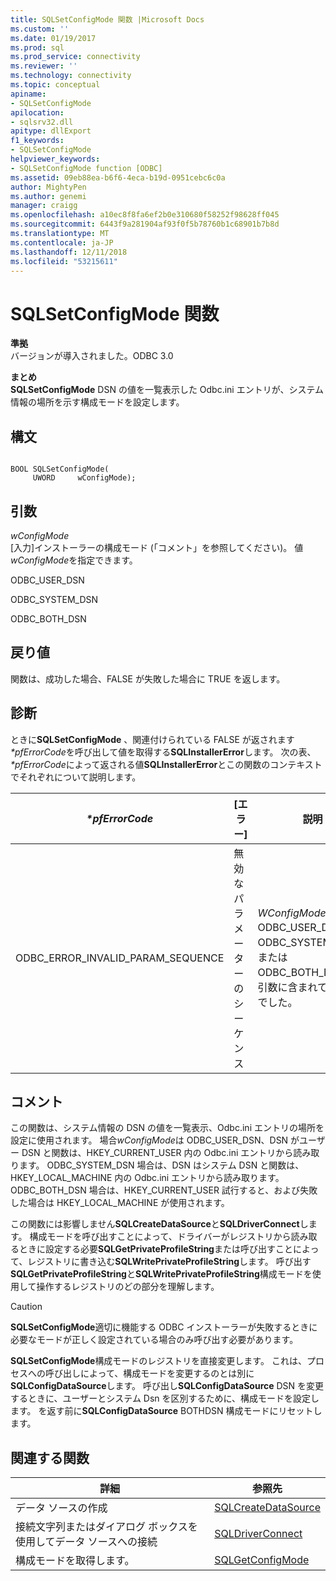 ```yaml
---
title: SQLSetConfigMode 関数 |Microsoft Docs
ms.custom: ''
ms.date: 01/19/2017
ms.prod: sql
ms.prod_service: connectivity
ms.reviewer: ''
ms.technology: connectivity
ms.topic: conceptual
apiname:
- SQLSetConfigMode
apilocation:
- sqlsrv32.dll
apitype: dllExport
f1_keywords:
- SQLSetConfigMode
helpviewer_keywords:
- SQLSetConfigMode function [ODBC]
ms.assetid: 09eb88ea-b6f6-4eca-b19d-0951cebc6c0a
author: MightyPen
ms.author: genemi
manager: craigg
ms.openlocfilehash: a10ec8f8fa6ef2b0e310680f58252f98628ff045
ms.sourcegitcommit: 6443f9a281904af93f0f5b78760b1c68901b7b8d
ms.translationtype: MT
ms.contentlocale: ja-JP
ms.lasthandoff: 12/11/2018
ms.locfileid: "53215611"
---
```

# <a name="sqlsetconfigmode-function"></a>SQLSetConfigMode 関数
**準拠**  
 バージョンが導入されました。ODBC 3.0  
  
 **まとめ**  
 **SQLSetConfigMode** DSN の値を一覧表示した Odbc.ini エントリが、システム情報の場所を示す構成モードを設定します。  
  
## <a name="syntax"></a>構文  
  
```  
  
BOOL SQLSetConfigMode(  
     UWORD     wConfigMode);  
```  
  
## <a name="arguments"></a>引数  
 *wConfigMode*  
 [入力]インストーラーの構成モード (「コメント」を参照してください)。 値*wConfigMode*を指定できます。  
  
 ODBC_USER_DSN  
  
 ODBC_SYSTEM_DSN  
  
 ODBC_BOTH_DSN  
  
## <a name="returns"></a>戻り値  
 関数は、成功した場合、FALSE が失敗した場合に TRUE を返します。  
  
## <a name="diagnostics"></a>診断  
 ときに**SQLSetConfigMode** 、関連付けられている FALSE が返されます *\*pfErrorCode*を呼び出して値を取得する**SQLInstallerError**します。 次の表、  *\*pfErrorCode*によって返される値**SQLInstallerError**とこの関数のコンテキストでそれぞれについて説明します。  
  
|*\*pfErrorCode*|[エラー]|説明|  
|---------------------|-----------|-----------------|  
|ODBC_ERROR_INVALID_PARAM_SEQUENCE|無効なパラメーターのシーケンス|*WConfigMode* ODBC_USER_DSN、ODBC_SYSTEM_DSN、または ODBC_BOTH_DSN が、引数に含まれていませんでした。|  
  
## <a name="comments"></a>コメント  
 この関数は、システム情報の DSN の値を一覧表示、Odbc.ini エントリの場所を設定に使用されます。 場合*wConfigMode*は ODBC_USER_DSN、DSN がユーザー DSN と関数は、HKEY_CURRENT_USER 内の Odbc.ini エントリから読み取ります。 ODBC_SYSTEM_DSN 場合は、DSN はシステム DSN と関数は、HKEY_LOCAL_MACHINE 内の Odbc.ini エントリから読み取ります。 ODBC_BOTH_DSN 場合は、HKEY_CURRENT_USER 試行すると、および失敗した場合は HKEY_LOCAL_MACHINE が使用されます。  
  
 この関数には影響しません**SQLCreateDataSource**と**SQLDriverConnect**します。 構成モードを呼び出すことによって、ドライバーがレジストリから読み取るときに設定する必要**SQLGetPrivateProfileString**または呼び出すことによって、レジストリに書き込む**SQLWritePrivateProfileString**します。 呼び出す**SQLGetPrivateProfileString**と**SQLWritePrivateProfileString**構成モードを使用して操作するレジストリのどの部分を理解します。  
  
> [!CAUTION]  
>  **SQLSetConfigMode**適切に機能する ODBC インストーラーが失敗するときに必要なモードが正しく設定されている場合のみ呼び出す必要があります。  
  
 **SQLSetConfigMode**構成モードのレジストリを直接変更します。 これは、プロセスへの呼び出しによって、構成モードを変更するのとは別に**SQLConfigDataSource**します。 呼び出し**SQLConfigDataSource** DSN を変更するときに、ユーザーとシステム Dsn を区別するために、構成モードを設定します。 を返す前に**SQLConfigDataSource** BOTHDSN 構成モードにリセットします。  
  
## <a name="related-functions"></a>関連する関数  
  
|詳細|参照先|  
|---------------------------|---------|  
|データ ソースの作成|[SQLCreateDataSource](../../../odbc/reference/syntax/sqlcreatedatasource-function.md)|  
|接続文字列またはダイアログ ボックスを使用してデータ ソースへの接続|[SQLDriverConnect](../../../odbc/reference/syntax/sqldriverconnect-function.md)|  
|構成モードを取得します。|[SQLGetConfigMode](../../../odbc/reference/syntax/sqlgetconfigmode-function.md)|
